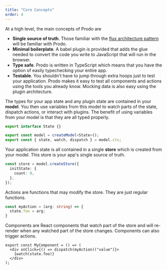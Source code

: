 ```yaml
---
title: "Core Concepts"
order: 4
---
```


At a high level, the main concepts of Prodo are

- **Single source of truth**. Those familiar with the
  [flux architecture pattern](https://facebook.github.io/flux/) will be familiar
  with Prodo.
- **Minimal boilerplate**. A babel plugin is provided that adds the glue needed to
  convert the code you write to JavaScript that will run in the browser.
- **Type safe**. Prodo is written in TypeScript which means that you have the option
  of easily typechecking your entire app.
- **Testable**. You shouldn't have to jump through extra hoops just to test your
  application. Prodo makes it easy to test all components and actions using the
  tools you already know. Mocking data is also easy using the plugin architecture.
  
The types for your app state and any plugin state are contained in your
**model**. You then use variables from this model to watch parts of the state,
dispatch actions, or interact with plugins. The benefit of using variables from
your model is that they are all typed properly.

```ts
export interface State {}

export const model = createModel<State>();
export const { state, watch, dispatch } = model.ctx;
```

Your application state is all contained in a single **store** which is created
from your model. This store is your app's single source of truth.

```ts
const store = model.createStore({
  initState: {
    count: 0,
  },
});
```

Actions are functions that may modify the store. They are just regular
functions.

```ts
const myAction = (arg: string) => {
  state.foo = arg;
}
```

Components are React components that watch part of the store and will re-render
when any watched part of the store changes. Components can also trigger actions.

```tsx
export const MyComponent = () => (
  <div onClick={() => dispatch(myAction)("value")}>
    {watch(state.foo)}
  </div>
);
```
